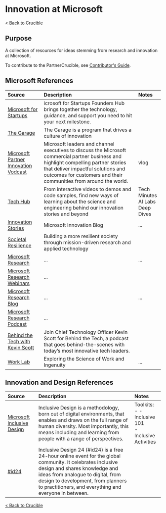 # Innovation at Microsoft

[< Back to Crucible](./)

## Purpose

A collection of resources for ideas stemming from research and innovation at Microsoft.

To contribute to the PartnerCrucible, see [Contributor's Guide](ContributorsGuide).

## Microsoft References

Source | Description | Notes
:----- | :---------- | :-----
[Microsoft for Startups](https://startups.microsoft.com/)|icrosoft for Startups Founders Hub brings together the technology, guidance, and support you need to hit your next milestone.| 
[The Garage](https://www.microsoft.com/en-us/garage/) | The Garage is a program that drives a culture of innovation |
[Microsoft Partner Innovation Vodcast](https://www.youtube.com/playlist?list=PLcgFidNgo6oNIL-hxoRHfzsGJ6iOFko7L) | Microsoft leaders and channel executives to discuss the Microsoft commercial partner business and highlight compelling partner stories that deliver impactful solutions and outcomes for customers and their communities from around the world. | vlog
[Tech Hub](https://innovation.microsoft.com/en-us/developer) | From interactive videos to demos and code samples, find new ways of learning about the science and engineering behind our innovation stories and beyond | Tech Minutes<br> AI Labs<br>Deep Dives
[Innovation Stories](https://news.microsoft.com/innovation-stories/) | Microsoft Innovation Blog | ...
[Societal Resilience](https://www.microsoft.com/en-us/research/group/societal-resilience/) | Building a more resilient society through mission-driven research and applied technology
[Microsoft Research](https://www.microsoft.com/en-us/research/) | ... |...
[Microsoft Research Webinars](https://www.microsoft.com/en-us/research/webinar/) | ... |
[Microsoft Research Blog](https://www.microsoft.com/en-us/research/blog/) | ... |...
[Microsoft Research Podcast](https://www.microsoft.com/en-us/research/podcast/) | ... |
[Behind the Tech with Kevin Scott](https://www.microsoft.com/en-us/behind-the-tech) | Join Chief Technology Officer Kevin Scott for Behind the Tech, a podcast that goes behind-the-scenes with today’s most innovative tech leaders. |
[Work Lab](https://www.microsoft.com/en-us/worklab) | Exploring the Science of Work and Ingenuity | ...

## Innovation and Design References

Source | Description | Notes
:----- | :---------- | :-----
[Microsoft Inclusive Design](https://www.microsoft.com/design/inclusive/) | Inclusive Design is a methodology, born out of digital environments, that enables and draws on the full range of human diversity. Most importantly, this means including and learning from people with a range of perspectives. | Toolkits:<br> - - Inclusive 101 <br> - Inclusive Activities
[#id24](https://inclusivedesign24.org/) | Inclusive Design 24 (#id24) is a free 24-hour online event for the global community. It celebrates inclusive design and shares knowledge and ideas from analogue to digital, from design to development, from planners to practitioners, and everything and everyone in between. |

[< Back to Crucible](./)